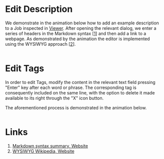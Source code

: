 # Edit Description

We demonstrate in the animation below how to add an example description to a Job inspected in [Viewer](/jobs/ui/viewer.md). After opening the relevant dialog, we enter a series of headers in the Markdown syntax [[1](#links)] and then add a link to a webpage. As demonstrated by the animation the editor is implemented using the WYSIWYG approach [[2](#links)].

<img data-gifffer="/images/metadata-description.gif" />

# Edit Tags

In order to edit Tags, modify the content in the relevant text field pressing "Enter" key after each word or phrase. The corresponding tag is consequently included on the same line, with the option to delete it made available to its right through the "X" icon button. 

The aforementioned process is demonstrated in the animation below.

<img data-gifffer="/images/tagging-workflow.gif" />


# Links

1. [Markdown syntax summary, Website](https://daringfireball.net/projects/markdown/syntax)
2. [WYSIWYG Wikipedia, Website](https://en.wikipedia.org/wiki/WYSIWYG) 

